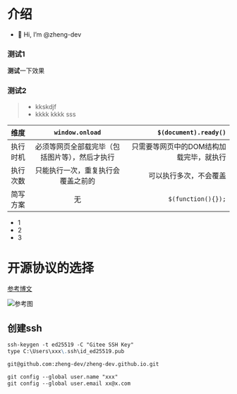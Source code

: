 # 介绍
- 👋 Hi, I’m @zheng-dev

### 测试1
**测试**一下效果
### 测试2
>- kkskdjf
>- kkkk
>kkkk
>sss

| 维度 | `window.onload` | `$(document).ready()` |
|:--------| :---------:|--------:|
| 执行时机 | 必须等网页全部载完毕（包括图片等），然后才执行 |只需要等网页中的DOM结构加载完毕，就执行|
| 执行次数 |只能执行一次，重复执行会覆盖之前的 |可以执行多次，不会覆盖|
| 简写方案 | 无 | `$(function(){});` |


- 1
- 2
- 3

# 开源协议的选择
[参考博文](http://www.ruanyifeng.com/blog/2011/05/how_to_choose_free_software_licenses.html "来源")

![参考图](http://www.ruanyifeng.com/blogimg/asset/201105/free_software_licenses.png "引用图")

## 创建ssh
```markdown
ssh-keygen -t ed25519 -C "Gitee SSH Key"
type C:\Users\xxx\.ssh\id_ed25519.pub

git@github.com:zheng-dev/zheng-dev.github.io.git

git config --global user.name "xxx"
git config --global user.email xx@x.com
```